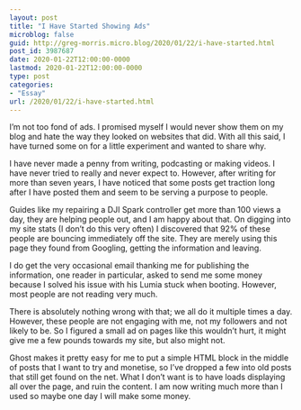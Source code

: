 ```yaml
---
layout: post
title: "I Have Started Showing Ads"
microblog: false
guid: http://greg-morris.micro.blog/2020/01/22/i-have-started.html
post_id: 3987687
date: 2020-01-22T12:00:00-0000
lastmod: 2020-01-22T12:00:00-0000
type: post
categories:
- "Essay"
url: /2020/01/22/i-have-started.html
---
```

<!--kg-card-begin: html--><p>I’m not too fond of ads. I promised myself I would never show them on my blog and hate the way they looked on websites that did. With all this said, I have turned some on for a little experiment and wanted to share why.</p>
<p>I have never made a penny from writing, podcasting or making videos. I have never tried to really and never expect to. However, after writing for more than seven years, I have noticed that some posts get traction long after I have posted them and seem to be serving a purpose to people.</p>
<p>Guides like my repairing a DJI Spark controller get more than 100 views a day, they are helping people out, and I am happy about that. On digging into my site stats (I don’t do this very often) I discovered that 92% of these people are bouncing immediately off the site. They are merely using this page they found from Googling, getting the information and leaving.</p>
<p>I do get the very occasional email thanking me for publishing the information, one reader in particular, asked to send me some money because I solved his issue with his Lumia stuck when booting. However, most people are not reading very much.</p>
<p>There is absolutely nothing wrong with that; we all do it multiple times a day. However, these people are not engaging with me, not my followers and not likely to be. So I figured a small ad on pages like this wouldn’t hurt, it might give me a few pounds towards my site, but also might not.</p>
<p>Ghost makes it pretty easy for me to put a simple HTML block in the middle of posts that I want to try and monetise, so I’ve dropped a few into old posts that still get found on the net. What I don’t want is to have loads displaying all over the page, and ruin the content. I am now writing much more than I used so maybe one day I will make some money.</p>
<!--kg-card-end: html-->
